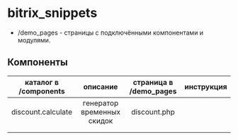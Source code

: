 # bitrix_snippets
- /demo_pages - страницы с подключёнными компонентами и модулями.
## Компоненты
| **каталог в /components** |        **описание**        | **страница в /demo_pages** | **инструкция** |
|:-------------------------:|:--------------------------:|:--------------------------:|:--------------:|
| discount.calculate        | генератор временных скидок | discount.php               |                |
|                           |                            |                            |                |
|                           |                            |                            |                |
